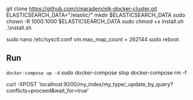 git clone https://github.com/cinaradem/elk-docker-cluster.git
ELASTICSEARCH_DATA="/elastic/"
mkdir $ELASTICSEARCH_DATA
sudo chown -R 1000:1000 $ELASTICSEARCH_DATA
sudo chmod +x install.sh
.\install.sh

sudo nano /etc/sysctl.conf
vm.max_map_count = 262144
sudo reboot

## Run
`docker-compose up -d`
sudo docker-compose stop
docker-compose rm -f


curl -XPOST 'localhost:9200/my_index/my_type/_update_by_query?conflicts=proceed&wait_for=true'
